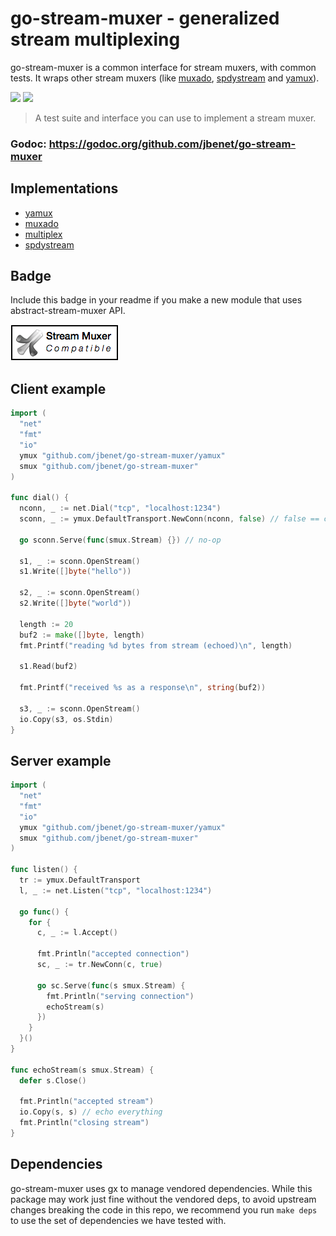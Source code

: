 # go-stream-muxer - generalized stream multiplexing


go-stream-muxer is a common interface for stream muxers, with common tests. It wraps other stream muxers (like [muxado](https://github.com/inconshreveable/muxado), [spdystream](https://github.com/docker/spdystream) and [yamux](https://github.com/hashicorp/yamux)).

[![](https://img.shields.io/badge/made%20by-Protocol%20Labs-blue.svg?style=flat-square)](http://ipn.io) [![](https://img.shields.io/badge/freenode-%23ipfs-blue.svg?style=flat-square)](http://webchat.freenode.net/?channels=%23ipfs)

> A test suite and interface you can use to implement a stream muxer.

### Godoc: https://godoc.org/github.com/jbenet/go-stream-muxer

## Implementations

* [yamux](yamux)
* [muxado](muxado)
* [multiplex](multiplex)
* [spdystream](spdystream)

## Badge

Include this badge in your readme if you make a new module that uses abstract-stream-muxer API.

![](img/badge.png)

## Client example

```go
import (
  "net"
  "fmt"
  "io"
  ymux "github.com/jbenet/go-stream-muxer/yamux"
  smux "github.com/jbenet/go-stream-muxer"
)

func dial() {
  nconn, _ := net.Dial("tcp", "localhost:1234")
  sconn, _ := ymux.DefaultTransport.NewConn(nconn, false) // false == client

  go sconn.Serve(func(smux.Stream) {}) // no-op

  s1, _ := sconn.OpenStream()
  s1.Write([]byte("hello"))

  s2, _ := sconn.OpenStream()
  s2.Write([]byte("world"))

  length := 20
  buf2 := make([]byte, length)
  fmt.Printf("reading %d bytes from stream (echoed)\n", length)

  s1.Read(buf2)

  fmt.Printf("received %s as a response\n", string(buf2))

  s3, _ := sconn.OpenStream()
  io.Copy(s3, os.Stdin)
}
```

## Server example

```go
import (
  "net"
  "fmt"
  "io"
  ymux "github.com/jbenet/go-stream-muxer/yamux"
  smux "github.com/jbenet/go-stream-muxer"
)

func listen() {
  tr := ymux.DefaultTransport
  l, _ := net.Listen("tcp", "localhost:1234")

  go func() {
    for {
      c, _ := l.Accept()

      fmt.Println("accepted connection")
      sc, _ := tr.NewConn(c, true)

      go sc.Serve(func(s smux.Stream) {
        fmt.Println("serving connection")
        echoStream(s)
      })
    }
  }()
}

func echoStream(s smux.Stream) {
  defer s.Close()

  fmt.Println("accepted stream")
  io.Copy(s, s) // echo everything
  fmt.Println("closing stream")
}
```

## Dependencies
go-stream-muxer uses gx to manage vendored dependencies. While this package may
work just fine without the vendored deps, to avoid upstream changes breaking
the code in this repo, we recommend you run `make deps` to use the set of
dependencies we have tested with.
